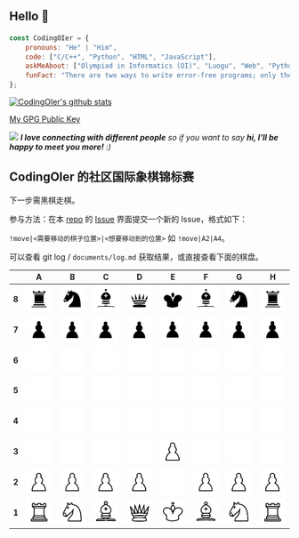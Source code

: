 ## Hello 🙏

```javascript
const CodingOIer = {
    pronouns: "He" | "Him",
    code: ["C/C++", "Python", "HTML", "JavaScript"],
    askMeAbout: ["Olympiad in Informatics (OI)", "Luogu", "Web", "Python", "Games"],
    funFact: "There are two ways to write error-free programs; only the third one works"
};
```
[![CodingOIer's github stats](https://github-readme-stats.vercel.app/api?username=CodingOIer)](https://github.com/CodingOIer)

[My GPG Public Key](https://github.com/CodingOIer/CodingOIer/blob/main/public.key)

<img src="https://media.giphy.com/media/LnQjpWaON8nhr21vNW/giphy.gif" width="60"> <em><b>I love connecting with different people</b> so if you want to say <b>hi, I'll be happy to meet you more!</b> :)</em>

## CodingOIer 的社区国际象棋锦标赛

下一步需黑棋走棋。

参与方法：在本 [repo](https://github.com/CodingOIer/CodingOIer) 的 [Issue](https://github.com/CodingOIer/CodingOIer/issues) 界面提交一个新的 Issue，格式如下：

`!move|<需要移动的棋子位置>|<想要移动到的位置>` 如 `!move|A2|A4`。

可以查看 git log / `documents/log.md` 获取结果，或直接查看下面的棋盘。

|       |   A   |   B   |   C   |   D   |   E   |   F   |   G   |   H   |
| :---: | :---: | :---: | :---: | :---: | :---: | :---: | :---: | :---: |
| **8** | ![](./chess-images/bR.svg)  | ![](./chess-images/bN.svg)  | ![](./chess-images/bB.svg)  | ![](./chess-images/bQ.svg)  | ![](./chess-images/bK.svg)  | ![](./chess-images/bB.svg)  | ![](./chess-images/bN.svg)  | ![](./chess-images/bR.svg)  |
| **7** | ![](./chess-images/bP.svg)  | ![](./chess-images/bP.svg)  | ![](./chess-images/bP.svg)  | ![](./chess-images/bP.svg)  | ![](./chess-images/bP.svg)  | ![](./chess-images/bP.svg)  | ![](./chess-images/bP.svg)  | ![](./chess-images/bP.svg)  |
| **6** | ![](./chess-images/nn.svg)  | ![](./chess-images/nn.svg)  | ![](./chess-images/nn.svg)  | ![](./chess-images/nn.svg)  | ![](./chess-images/nn.svg)  | ![](./chess-images/nn.svg)  | ![](./chess-images/nn.svg)  | ![](./chess-images/nn.svg)  |
| **5** | ![](./chess-images/nn.svg)  | ![](./chess-images/nn.svg)  | ![](./chess-images/nn.svg)  | ![](./chess-images/nn.svg)  | ![](./chess-images/nn.svg)  | ![](./chess-images/nn.svg)  | ![](./chess-images/nn.svg)  | ![](./chess-images/nn.svg)  |
| **4** | ![](./chess-images/nn.svg)  | ![](./chess-images/nn.svg)  | ![](./chess-images/nn.svg)  | ![](./chess-images/nn.svg)  | ![](./chess-images/nn.svg)  | ![](./chess-images/nn.svg)  | ![](./chess-images/nn.svg)  | ![](./chess-images/nn.svg)  |
| **3** | ![](./chess-images/nn.svg)  | ![](./chess-images/nn.svg)  | ![](./chess-images/nn.svg)  | ![](./chess-images/nn.svg)  | ![](./chess-images/wP.svg)  | ![](./chess-images/nn.svg)  | ![](./chess-images/nn.svg)  | ![](./chess-images/nn.svg)  |
| **2** | ![](./chess-images/wP.svg)  | ![](./chess-images/wP.svg)  | ![](./chess-images/wP.svg)  | ![](./chess-images/wP.svg)  | ![](./chess-images/nn.svg)  | ![](./chess-images/wP.svg)  | ![](./chess-images/wP.svg)  | ![](./chess-images/wP.svg)  |
| **1** | ![](./chess-images/wR.svg)  | ![](./chess-images/wN.svg)  | ![](./chess-images/wB.svg)  | ![](./chess-images/wQ.svg)  | ![](./chess-images/wK.svg)  | ![](./chess-images/wB.svg)  | ![](./chess-images/wN.svg)  | ![](./chess-images/wR.svg)  |
